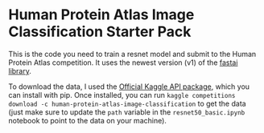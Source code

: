 # Human Protein Atlas Image Classification Starter Pack

This is the code you need to train a resnet model and submit to the Human Protein Atlas competition. 
It uses the newest version (v1) of the [fastai library](https://github.com/fastai/fastai).

To download the data, I used the [Official Kaggle API package](https://github.com/Kaggle/kaggle-api), which you can install with pip. Once installed, you can run `kaggle competitions download -c human-protein-atlas-image-classification` to get the data (just make sure to update the `path` variable in the `resnet50_basic.ipynb` notebook to point to the data on your machine).

